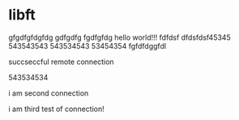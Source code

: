 # libft
gfgdfgfdgfdg 
gdfgdfg
fgdfgfdg
 hello world!!!
fdfdsf
dfdsfdsf45345
543543543
543534543
53454354
fgfdfdggfdl 

succseccful remote connection 

543534534

i am second connection 

i am third test of connection!

